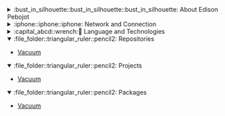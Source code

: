 <details>
    <summary>:bust_in_silhouette::bust_in_silhouette::bust_in_silhouette: About Edison Pebojot</summary>

- 🔭 I’m currently working on [The Vacuum Project](https://github.com/workpebojot/Vacuum)

- 🌱 I’m currently learning **React Native Framework, CodeIgniter and Java Spring**

- 👯 I’m looking to collaborate on [GitHub CLI](https://github.com/cli/cli)

- 🤝 I’m looking for help with [Facebook React Native](https://github.com/facebook/react-native)

- 👨‍💻 All of my projects are available at [https://github.com/workpebojot?tab=projects](https://github.com/workpebojot?tab=projects)

- 📝 I regularly write articles on [https://dev.to/workpebojot](https://dev.to/workpebojot)

- 💬 Ask me about **React Native**

- 📫 How to reach me **pebojot.edison.work@gmail.com**

- 📄 Know about my experiences [https://www.linkedin.com/in/workpebojot/](https://www.linkedin.com/in/workpebojot/)

- ⚡ Fun fact **Pizza**
</details>

<details>
    <summary>:iphone::iphone::iphone: Network and Connection</summary>

<p align="left">
<a href="https://dev.to/workpebojot" target="blank"><img align="center" src="https://user-images.githubusercontent.com/38276345/103168116-7ebdca80-486b-11eb-8c2e-a6977f2f7464.png" alt="workpebojot" /></a>
<a href="https://twitter.com/workpebojot" target="blank"><img align="center" src="https://user-images.githubusercontent.com/38276345/103168088-4a4a0e80-486b-11eb-82ed-54490ad46730.png" alt="workpebojot" /></a>
<a href="https://linkedin.com/in/workpebojot" target="blank"><img align="center" src="https://user-images.githubusercontent.com/38276345/103168057-1d95f700-486b-11eb-953e-abca7277b531.png" alt="workpebojot"/></a>
<a href="https://stackoverflow.com/users/10233884/edison-pebojot?tab=profile" target="blank"><img align="center" src="https://user-images.githubusercontent.com/38276345/103168229-5d111300-486c-11eb-94dc-1ec5737e156b.png" alt="10233884" /></a>
<a href="https://fb.com/personalpebojot" target="blank"><img align="center" src="https://user-images.githubusercontent.com/38276345/103168269-9ba6cd80-486c-11eb-948b-83498fe4194b.png" alt="personalpebojot" /></a>
<!-- <a href="https://medium.com/@workpebojot" target="blank"><img align="center" src="https://cdn.jsdelivr.net/npm/simple-icons@3.0.1/icons/medium.svg" alt="@workpebojot" height="30" width="40" /></a> -->
<a href="https://www.codewars.com/users/workpebojot" target="blank"><img align="center" src="https://user-images.githubusercontent.com/38276345/103167816-6056cf80-4869-11eb-8a8e-cc7f0c13ca32.png" alt="workpebojot" /></a>
<a href="https://dev.to/feed/workpebojot" target="blank"><img align="center" src="https://user-images.githubusercontent.com/38276345/103167850-a875f200-4869-11eb-888a-fd2babe23cd9.png" alt="dev.to/feed/workpebojot" /></a>
</p>
</details>

<details>
<summary>:capital_abcd::wrench:🔨 Language and Technologies</summary>
<p align="left"> <a href="https://developer.android.com" target="_blank"> <img src="https://devicons.github.io/devicon/devicon.git/icons/android/android-original-wordmark.svg" alt="android" width="40" height="40"/> </a> <a href="https://angular.io" target="_blank"> <img src="https://devicons.github.io/devicon/devicon.git/icons/angularjs/angularjs-original.svg" alt="angularjs" width="40" height="40"/> </a> <a href="https://cordova.apache.org/" target="_blank"> <img src="https://www.vectorlogo.zone/logos/apache_cordova/apache_cordova-icon.svg" alt="apachecordova" width="40" height="40"/> </a> <a href="https://backbonejs.org" target="_blank"> <img src="https://devicons.github.io/devicon/devicon.git/icons/backbonejs/backbonejs-original-wordmark.svg" alt="backbonejs" width="40" height="40"/> </a> <a href="https://getbootstrap.com" target="_blank"> <img src="https://devicons.github.io/devicon/devicon.git/icons/bootstrap/bootstrap-plain.svg" alt="bootstrap" width="40" height="40"/> </a> <a href="https://codeigniter.com" target="_blank"> <img src="https://cdn.worldvectorlogo.com/logos/codeigniter.svg" alt="codeigniter" width="40" height="40"/> </a> <a href="https://www.w3schools.com/cpp/" target="_blank"> <img src="https://devicons.github.io/devicon/devicon.git/icons/cplusplus/cplusplus-original.svg" alt="cplusplus" width="40" height="40"/> </a> <a href="https://www.w3schools.com/css/" target="_blank"> <img src="https://devicons.github.io/devicon/devicon.git/icons/css3/css3-original-wordmark.svg" alt="css3" width="40" height="40"/> </a> <a href="https://www.electronjs.org" target="_blank"> <img src="https://devicons.github.io/devicon/devicon.git/icons/electron/electron-original.svg" alt="electron" width="40" height="40"/> </a> <a href="https://expressjs.com" target="_blank"> <img src="https://devicons.github.io/devicon/devicon.git/icons/express/express-original-wordmark.svg" alt="express" width="40" height="40"/> </a> <a href="https://firebase.google.com/" target="_blank"> <img src="https://www.vectorlogo.zone/logos/firebase/firebase-icon.svg" alt="firebase" width="40" height="40"/> </a> <a href="https://cloud.google.com" target="_blank"> <img src="https://www.vectorlogo.zone/logos/google_cloud/google_cloud-icon.svg" alt="gcp" width="40" height="40"/> </a> <a href="https://git-scm.com/" target="_blank"> <img src="https://www.vectorlogo.zone/logos/git-scm/git-scm-icon.svg" alt="git" width="40" height="40"/> </a> <a href="https://gulpjs.com" target="_blank"> <img src="https://devicons.github.io/devicon/devicon.git/icons/gulp/gulp-plain.svg" alt="gulp" width="40" height="40"/> </a> <a href="https://www.haskell.org/" target="_blank"> <img src="https://upload.wikimedia.org/wikipedia/commons/1/1c/Haskell-Logo.svg" alt="haskell" width="40" height="40"/> </a> <a href="https://heroku.com" target="_blank"> <img src="https://www.vectorlogo.zone/logos/heroku/heroku-icon.svg" alt="heroku" width="40" height="40"/> </a> <a href="https://www.w3.org/html/" target="_blank"> <img src="https://devicons.github.io/devicon/devicon.git/icons/html5/html5-original-wordmark.svg" alt="html5" width="40" height="40"/> </a> <a href="https://ionicframework.com" target="_blank"> <img src="https://upload.wikimedia.org/wikipedia/commons/d/d1/Ionic_Logo.svg" alt="ionic" width="40" height="40"/> </a> <a href="https://www.java.com" target="_blank"> <img src="https://devicons.github.io/devicon/devicon.git/icons/java/java-original-wordmark.svg" alt="java" width="40" height="40"/> </a> <a href="https://developer.mozilla.org/en-US/docs/Web/JavaScript" target="_blank"> <img src="https://devicons.github.io/devicon/devicon.git/icons/javascript/javascript-original.svg" alt="javascript" width="40" height="40"/> </a> <a href="https://jekyllrb.com/" target="_blank"> <img src="https://www.vectorlogo.zone/logos/jekyllrb/jekyllrb-icon.svg" alt="jekyll" width="40" height="40"/> </a> <a href="https://laravel.com/" target="_blank"> <img src="https://devicons.github.io/devicon/devicon.git/icons/laravel/laravel-plain-wordmark.svg" alt="laravel" width="40" height="40"/> </a> <a href="https://www.linux.org/" target="_blank"> <img src="https://devicons.github.io/devicon/devicon.git/icons/linux/linux-original.svg" alt="linux" width="40" height="40"/> </a> <a href="https://www.microsoft.com/en-us/sql-server" target="_blank"> <img src="https://cdn.worldvectorlogo.com/logos/microsoft-sql-server.svg" alt="mssql" width="40" height="40"/> </a> <a href="https://www.mysql.com/" target="_blank"> <img src="https://devicons.github.io/devicon/devicon.git/icons/mysql/mysql-original-wordmark.svg" alt="mysql" width="40" height="40"/> </a> <a href="https://nextjs.org/" target="_blank"> <img src="https://cdn.worldvectorlogo.com/logos/nextjs-3.svg" alt="nextjs" width="40" height="40"/> </a> <a href="https://nodejs.org" target="_blank"> <img src="https://devicons.github.io/devicon/devicon.git/icons/nodejs/nodejs-original-wordmark.svg" alt="nodejs" width="40" height="40"/> </a> <a href="https://www.oracle.com/" target="_blank"> <img src="https://devicons.github.io/devicon/devicon.git/icons/oracle/oracle-original.svg" alt="oracle" width="40" height="40"/> </a> <a href="https://www.php.net" target="_blank"> <img src="https://devicons.github.io/devicon/devicon.git/icons/php/php-original.svg" alt="php" width="40" height="40"/> </a> <a href="https://postman.com" target="_blank"> <img src="https://www.vectorlogo.zone/logos/getpostman/getpostman-icon.svg" alt="postman" width="40" height="40"/> </a> <a href="https://pugjs.org" target="_blank"> <img src="https://cdn.worldvectorlogo.com/logos/pug.svg" alt="pug" width="40" height="40"/> </a> <a href="https://reactjs.org/" target="_blank"> <img src="https://devicons.github.io/devicon/devicon.git/icons/react/react-original-wordmark.svg" alt="react" width="40" height="40"/> </a> <a href="https://reactnative.dev/" target="_blank"> <img src="https://reactnative.dev/img/header_logo.svg" alt="reactnative" width="40" height="40"/> </a> <a href="https://sass-lang.com" target="_blank"> <img src="https://devicons.github.io/devicon/devicon.git/icons/sass/sass-original.svg" alt="sass" width="40" height="40"/> </a> <a href="https://spring.io/" target="_blank"> <img src="https://www.vectorlogo.zone/logos/springio/springio-icon.svg" alt="spring" width="40" height="40"/> </a> <a href="https://www.sqlite.org/" target="_blank"> <img src="https://www.vectorlogo.zone/logos/sqlite/sqlite-icon.svg" alt="sqlite" width="40" height="40"/> </a> <a href="https://www.tensorflow.org" target="_blank"> <img src="https://www.vectorlogo.zone/logos/tensorflow/tensorflow-icon.svg" alt="tensorflow" width="40" height="40"/> </a> <a href="https://www.typescriptlang.org/" target="_blank"> <img src="https://devicons.github.io/devicon/devicon.git/icons/typescript/typescript-original.svg" alt="typescript" width="40" height="40"/> </a> <a href="https://unity.com/" target="_blank"> <img src="https://www.vectorlogo.zone/logos/unity3d/unity3d-icon.svg" alt="unity" width="40" height="40"/> </a> <a href="https://webpack.js.org" target="_blank"> <img src="https://devicons.github.io/devicon/devicon.git/icons/webpack/webpack-original.svg" alt="webpack" width="40" height="40"/> </a> </p>
</details>

<details open>
    <summary>:file_folder::triangular_ruler::pencil2: Repositories</summary>
    <ul>
        <li>
            <a href="https://github.com/workpebojot/Vacuum/projects/2">
            Vacuum
            </a>
        </li>
    </ul>
</details>

<details open>
    <summary>:file_folder::triangular_ruler::pencil2: Projects</summary>
    <ul>
        <li>
            <a href="https://github.com/workpebojot/Vacuum/projects/2">
            Vacuum
            </a>
        </li>
    </ul>
</details>

<details open>
    <summary>:file_folder::triangular_ruler::pencil2: Packages</summary>
    <ul>
        <li>
            <a href="https://github.com/workpebojot/Vacuum/projects/2">
            Vacuum
            </a>
        </li>
    </ul>
</details>